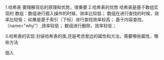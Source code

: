 1.哈希表
要理解背后的原理和优势，很重要
2.哈希表的优势
  哈希表是基于数组实现的
  数组：数组进行插入操作的时候，效率比较低；
        数组在进行查找的时候，效率比较低；
        如果是基于索引（下标）进行查找效率较高；
        基于内容查找，（name="why"）,效率较低；
        数组进行删除，效率较低；

  
3.哈希表的实现
封装哈希表的类,还是考虑里边的属性和方法，需要哪些属性，哪些方法

插入


  




